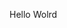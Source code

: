 Hello Wolrd








































































































































































































































































































































































































































































































































































































































































































































































































































































































































































































































































































































































































































































